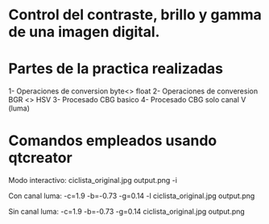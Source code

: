 # Control del contraste, brillo y gamma de una imagen digital.

# Partes de la practica realizadas

1- Operaciones de conversion byte<> float
2- Operaciones de converesion BGR <> HSV
3- Procesado CBG basico
4- Procesado CBG solo canal V (luma)

# Comandos empleados usando qtcreator

Modo interactivo: ciclista_original.jpg output.png -i

Con canal luma: -c=1.9 -b=-0.73 -g=0.14 -l ciclista_original.jpg output.png

Sin canal luma: -c=1.9 -b=-0.73 -g=0.14 ciclista_original.jpg output.png

